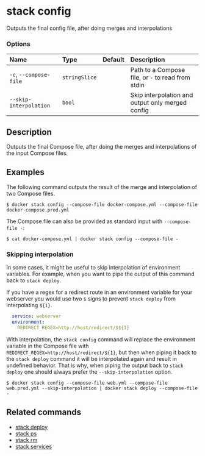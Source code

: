 # stack config

<!---MARKER_GEN_START-->
Outputs the final config file, after doing merges and interpolations

### Options

| Name                   | Type          | Default | Description                                       |
|:-----------------------|:--------------|:--------|:--------------------------------------------------|
| `-c`, `--compose-file` | `stringSlice` |         | Path to a Compose file, or `-` to read from stdin |
| `--skip-interpolation` | `bool`        |         | Skip interpolation and output only merged config  |


<!---MARKER_GEN_END-->

## Description

Outputs the final Compose file, after doing the merges and interpolations of the input Compose files.

## Examples

The following command outputs the result of the merge and interpolation of two Compose files.

```console
$ docker stack config --compose-file docker-compose.yml --compose-file docker-compose.prod.yml
```

The Compose file can also be provided as standard input with `--compose-file -`:

```console
$ cat docker-compose.yml | docker stack config --compose-file -
```

### Skipping interpolation

In some cases, it might be useful to skip interpolation of environment variables.
For example, when you want to pipe the output of this command back to `stack deploy`.

If you have a regex for a redirect route in an environment variable for your webserver you would use two `$` signs to prevent `stack deploy` from interpolating `${1}`.

```yaml
  service: webserver
  environment:
    REDIRECT_REGEX=http://host/redirect/$${1} 
```

With interpolation, the `stack config` command will replace the environment variable in the Compose file 
with `REDIRECT_REGEX=http://host/redirect/${1}`, but then when piping it back to the `stack deploy` 
command it will be interpolated again and result in undefined behavior. 
That is why, when piping the output back to `stack deploy` one should always prefer the `--skip-interpolation` option.

```console
$ docker stack config --compose-file web.yml --compose-file web.prod.yml --skip-interpolation | docker stack deploy --compose-file -
```

## Related commands

* [stack deploy](stack_deploy.md)
* [stack ps](stack_ps.md)
* [stack rm](stack_rm.md)
* [stack services](stack_services.md)
